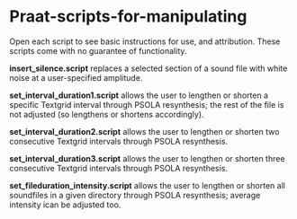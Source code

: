 # Praat-scripts-for-manipulating
Open each script to see basic instructions for use, and attribution. These scripts come with no guarantee of functionality.

**insert_silence.script** replaces a selected section of a sound file with white noise at a user-specified amplitude.

**set_interval_duration1.script** allows the user to lengthen or shorten a specific Textgrid interval through PSOLA resynthesis; the rest of the file is not adjusted (so lengthens or shortens accordingly).

**set_interval_duration2.script** allows the user to lengthen or shorten two consecutive Textgrid intervals through PSOLA resynthesis.

**set_interval_duration3.script** allows the user to lengthen or shorten three consecutive Textgrid intervals through PSOLA resynthesis.

**set_fileduration_intensity.script** allows the user to lengthen or shorten all soundfiles in a given directory through PSOLA resynthesis; average intensity ican be adjusted too.
